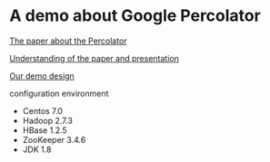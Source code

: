 # A demo about Google Percolator

[The paper about the Percolator](https://github.com/chenboability/Percolator/blob/master/ads-percolator.pdf)

[Understanding of the paper and presentation](https://github.com/chenboability/Percolator/blob/master/ads-week%206.pdf)

[Our demo design](https://github.com/chenboability/Percolator/blob/master/ads-demo.pdf)

configuration environment

- Centos 7.0
- Hadoop 2.7.3
- HBase 1.2.5
- ZooKeeper 3.4.6
- JDK 1.8

